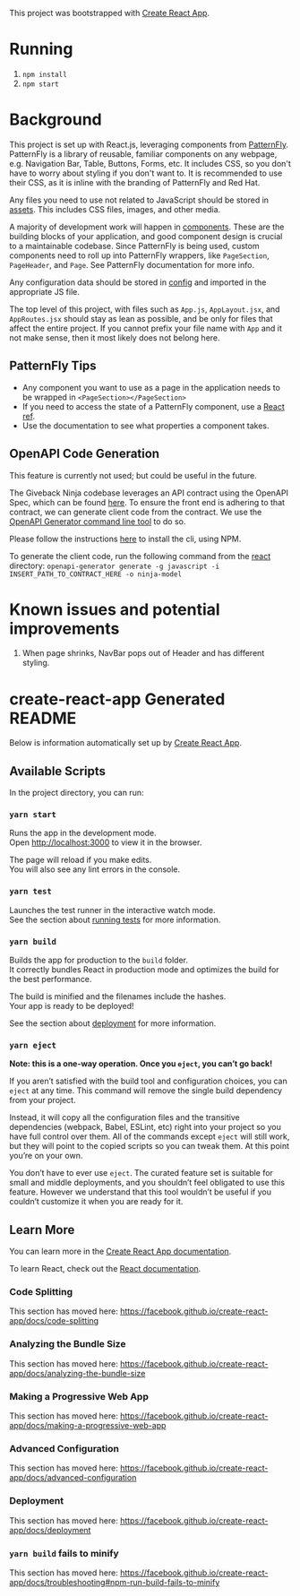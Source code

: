 This project was bootstrapped with [Create React App](https://github.com/facebook/create-react-app).

# Running

1.  `npm install`
2.  `npm start`

# Background

This project is set up with React.js, leveraging components from [PatternFly](https://www.patternfly.org). PatternFly is a library of reusable, familiar components on any webpage, e.g. Navigation Bar, Table, Buttons, Forms, etc. It includes CSS, so you don't have to worry about styling if you don't want to. It is recommended to use their CSS, as it is inline with the branding of PatternFly and Red Hat.

Any files you need to use not related to JavaScript should be stored in [assets](src/assets). This includes CSS files, images, and other media.

A majority of development work will happen in [components](src/components). These are the building blocks of your application, and good component design is crucial to a maintainable codebase. Since PatternFly is being used, custom components need to roll up into PatternFly wrappers, like `PageSection`, `PageHeader`, and `Page`. See PatternFly documentation for more info.

Any configuration data should be stored in [config](src/config) and imported in the appropriate JS file.

The top level of this project, with files such as `App.js`, `AppLayout.jsx`, and `AppRoutes.jsx` should stay as lean as possible, and be only for files that affect the entire project. If you cannot prefix your file name with `App` and it not make sense, then it most likely does not belong here.

## PatternFly Tips

-   Any component you want to use as a page in the application needs to be wrapped in `<PageSection></PageSection>`
-   If you need to access the state of a PatternFly component, use a [React ref](https://reactjs.org/docs/refs-and-the-dom.html).
-   Use the documentation to see what properties a component takes.

## OpenAPI Code Generation

This feature is currently not used; but could be useful in the future.

The Giveback Ninja codebase leverages an API contract using the OpenAPI Spec, which can be found [here](<insert actual link here>). To ensure the front end is adhering to that contract, we can generate client code from the contract. We use the [OpenAPI Generator command line tool](https://github.com/OpenAPITools/openapi-generator) to do so.

Please follow the instructions [here](https://github.com/openapitools/openapi-generator-cli) to install the cli, using NPM.

To generate the client code, run the following command from the [react](..) directory:
`openapi-generator generate -g javascript -i INSERT_PATH_TO_CONTRACT_HERE -o ninja-model`

# Known issues and potential improvements

1.  When page shrinks, NavBar pops out of Header and has different styling.

# create-react-app Generated README

Below is information automatically set up by [Create React App](https://github.com/facebook/create-react-app).

## Available Scripts

In the project directory, you can run:

### `yarn start`

Runs the app in the development mode.<br />
Open <http://localhost:3000> to view it in the browser.

The page will reload if you make edits.<br />
You will also see any lint errors in the console.

### `yarn test`

Launches the test runner in the interactive watch mode.<br />
See the section about [running tests](https://facebook.github.io/create-react-app/docs/running-tests) for more information.

### `yarn build`

Builds the app for production to the `build` folder.<br />
It correctly bundles React in production mode and optimizes the build for the best performance.

The build is minified and the filenames include the hashes.<br />
Your app is ready to be deployed!

See the section about [deployment](https://facebook.github.io/create-react-app/docs/deployment) for more information.

### `yarn eject`

**Note: this is a one-way operation. Once you `eject`, you can’t go back!**

If you aren’t satisfied with the build tool and configuration choices, you can `eject` at any time. This command will remove the single build dependency from your project.

Instead, it will copy all the configuration files and the transitive dependencies (webpack, Babel, ESLint, etc) right into your project so you have full control over them. All of the commands except `eject` will still work, but they will point to the copied scripts so you can tweak them. At this point you’re on your own.

You don’t have to ever use `eject`. The curated feature set is suitable for small and middle deployments, and you shouldn’t feel obligated to use this feature. However we understand that this tool wouldn’t be useful if you couldn’t customize it when you are ready for it.

## Learn More

You can learn more in the [Create React App documentation](https://facebook.github.io/create-react-app/docs/getting-started).

To learn React, check out the [React documentation](https://reactjs.org/).

### Code Splitting

This section has moved here: <https://facebook.github.io/create-react-app/docs/code-splitting>

### Analyzing the Bundle Size

This section has moved here: <https://facebook.github.io/create-react-app/docs/analyzing-the-bundle-size>

### Making a Progressive Web App

This section has moved here: <https://facebook.github.io/create-react-app/docs/making-a-progressive-web-app>

### Advanced Configuration

This section has moved here: <https://facebook.github.io/create-react-app/docs/advanced-configuration>

### Deployment

This section has moved here: <https://facebook.github.io/create-react-app/docs/deployment>

### `yarn build` fails to minify

This section has moved here: <https://facebook.github.io/create-react-app/docs/troubleshooting#npm-run-build-fails-to-minify>
